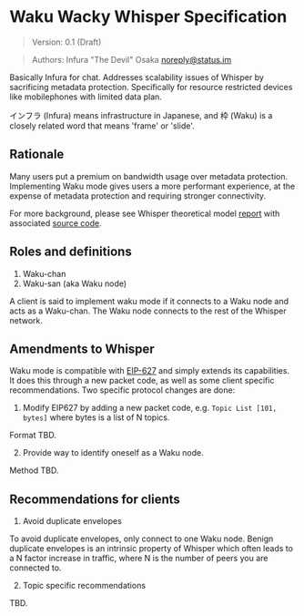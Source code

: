 # Waku Wacky Whisper Specification

> Version: 0.1 (Draft)

> Authors: Infura "The Devil" Osaka <noreply@status.im>

Basically Infura for chat. Addresses scalability issues of Whisper by sacrificing metadata protection. Specifically for resource restricted devices like mobilephones with limited data plan.

インフラ (Infura) means infrastructure in Japanese, and 枠 (Waku) is a closely related word that means 'frame' or 'slide'.

## Rationale

Many users put a premium on bandwidth usage over metadata protection. Implementing Waku mode gives users a more performant experience, at the expense of metadata protection and requiring stronger connectivity.

For more background, please see Whisper theoretical model [report](https://htmlpreview.github.io/?https://github.com/vacp2p/research/blob/master/whisper_scalability/report.html) with associated [source code](https://github.com/vacp2p/research/tree/master/whisper_scalability).

## Roles and definitions

1. Waku-chan
2. Waku-san (aka Waku node)

A client is said to implement waku mode if it connects to a Waku node and acts as a Waku-chan. The Waku node connects to the rest of the Whisper network.

## Amendments to Whisper

Waku mode is compatible with [EIP-627](https://eips.ethereum.org/EIPS/eip-627) and simply extends its capabilities. It does this through a new packet code, as well as some client specific recommendations. Two specific protocol changes are done:

1. Modify EIP627 by adding a new packet code, e.g. `Topic List [101, bytes]` where bytes is a list of N topics.

Format TBD.

2. Provide way to identify oneself as a Waku node.

Method TBD.

## Recommendations for clients

1. Avoid duplicate envelopes

To avoid duplicate envelopes, only connect to one Waku node. Benign duplicate envelopes is an intrinsic property of Whisper which often leads to a N factor increase in traffic, where N is the number of peers you are connected to.

2. Topic specific recommendations

TBD.

<!-- TODO: Accounting for resources bonus, I guess that's the wacky part? -->
